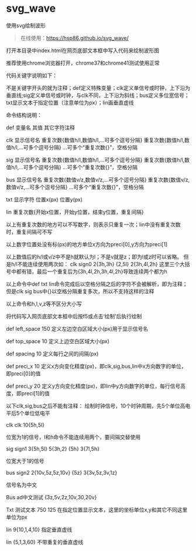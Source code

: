 # svg_wave

使用svg绘制波形

> 在线使用：<https://hsp86.github.io/svg_wave/>

打开本目录中index.html在网页底部文本框中写入代码来绘制波形图

推荐使用chrome浏览器打开，chrome37和chrome41测试使用正常

代码关键字说明如下：

不是关键字开头的就为注释；def定义特殊变量；clk定义单信号或时钟，上下沿为垂直线;sig定义单信号或时钟，与clk不同，上下沿为斜线；bus定义多位宽信号；txt显示文本于指定位置（注意单位为px）；lin画垂直虚线

命令结构说明：

def 变量名 其值 其它字符注释

clk 显示信号名 重复次数{数值h/l,数值h/l,...可多个逗号分隔} 重复次数{数值h/l,数值h/l,...可多个逗号分隔} ...可多个“重复次数{}”，空格分隔

sig 显示信号名 重复次数{数值h/l,数值h/l,...可多个逗号分隔} 重复次数{数值h/l,数值h/l,...可多个逗号分隔} ...可多个“重复次数{}”，空格分隔

bus 显示信号名 重复次数{数值v/z,数值v/z,...可多个逗号分隔} 重复次数{数值v/z,数值v/z,...可多个逗号分隔} ...可多个“重复次数{}”，空格分隔

txt 显示字符 位置x(px) 位置y(px)

lin 重复次数{开始x位置，开始y位置，结束y位置，重复间隔}

以上有重复次数的地方可以不写数字，则表示只重复一次；lin中没有重复次数时，重复间隔可不写

以上数字位置处没有标(px)的地方单位x方向为preci[0],y方向为preci[1]

以上数值后的h/l或v/z中不是h就默认为l；不是v就是z；即为l或z时可以省略。
但是h/l不能连续使用两次如：
clk sign0 2{3h,3h} {2,5l} 2{3h,4l,2h} 这里三个大括号中都有错，最后一个重复后为{3h,4l,2h,3h,4l,2h}导致连续两个都为h

以上命令中def txt lin命令完成后以空格分隔之后的字符不会被解析，即为注释；但是clk sig bus中{}以空格分隔重复多次，所以不支持这样的注释

以上命令和h,l,v,z等不区分大小写

将代码写入网页底部文本框中后按f5或点击‘绘制’后执行绘制

def left_space 150 定义左边空白区域大小(px)用于显示信号名

def top_space 10 定义上边空白区域大小(px)

def spacing 10 定义每行之间的间隔(px)

def preci_x 10 定义x方向变化精度(px)，即clk,sig,bus,lin中x方向数字的单位，即preci[0]的值

def preci_y 20 定义y方向变化精度(px)，即lin中y方向数字的单位，每行信号高度，即preci[1]的值

以下clk,sig,bus之后不能有注释：
绘制时钟信号，10个时钟周期，先5个单位高电平后5个单位低电平

clk clk 10{5h,5l}

位宽为1的信号，l和h命令不能连续用两个，要间隔交替使用

sig sign1 3{5h,5l} 5{3h,2} {5h} 3{7l,5h}

位宽大于1的信号

bus sign2 2{10v,5z,5z,10v} {5z} 3{3v,5z,3v,1z}

信号名为中文

Bus ad中文测试 {3z,5v,2z,10v,30,20v}

Txt 测试文本 750 125 在指定位置显示文本，这里的坐标单位x,y和其它不同这里单位为px

lin 9{10,1,4,10} 指定垂直虚线

lin {5,1,3,60} 不带重复的垂直虚线
